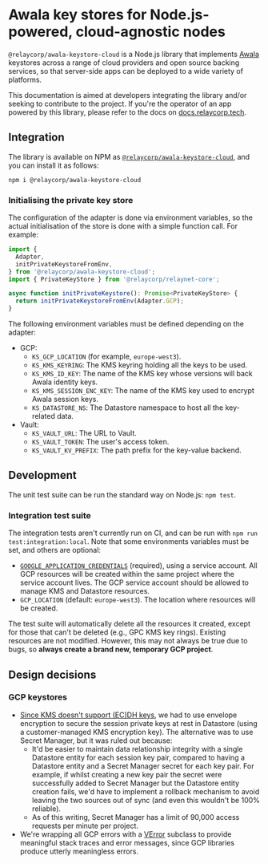 # Awala key stores for Node.js-powered, cloud-agnostic nodes

`@relaycorp/awala-keystore-cloud` is a Node.js library that implements [Awala](https://awala.network/) keystores across a range of cloud providers and open source backing services, so that server-side apps can be deployed to a wide variety of platforms.

This documentation is aimed at developers integrating the library and/or seeking to contribute to the project. If you're the operator of an app powered by this library, please refer to the docs on [docs.relaycorp.tech](https://docs.relaycorp.tech/awala-keystore-cloud-js/).

## Integration

The library is available on NPM as [`@relaycorp/awala-keystore-cloud`](https://www.npmjs.com/package/@relaycorp/awala-keystore-cloud), and you can install it as follows:

```
npm i @relaycorp/awala-keystore-cloud
```

### Initialising the private key store

The configuration of the adapter is done via environment variables, so the actual initialisation of the store is done with a simple function call. For example:

```typescript
import {
  Adapter,
  initPrivateKeystoreFromEnv,
} from '@relaycorp/awala-keystore-cloud';
import { PrivateKeyStore } from '@relaycorp/relaynet-core';

async function initPrivateKeystore(): Promise<PrivateKeyStore> {
  return initPrivateKeystoreFromEnv(Adapter.GCP);
}
```

The following environment variables must be defined depending on the adapter:

- GCP:
  - `KS_GCP_LOCATION` (for example, `europe-west3`).
  - `KS_KMS_KEYRING`: The KMS keyring holding all the keys to be used.
  - `KS_KMS_ID_KEY`: The name of the KMS key whose versions will back Awala identity keys.
  - `KS_KMS_SESSION_ENC_KEY`: The name of the KMS key used to encrypt Awala session keys.
  - `KS_DATASTORE_NS`: The Datastore namespace to host all the key-related data.
- Vault:
  - `KS_VAULT_URL`: The URL to Vault.
  - `KS_VAULT_TOKEN`: The user's access token.
  - `KS_VAULT_KV_PREFIX`: The path prefix for the key-value backend.

## Development

The unit test suite can be run the standard way on Node.js: `npm test`.

### Integration test suite

The integration tests aren't currently run on CI, and can be run with `npm run test:integration:local`. Note that some environments variables must be set, and others are optional:

- [`GOOGLE_APPLICATION_CREDENTIALS`](https://cloud.google.com/docs/authentication/getting-started) (required), using a service account. All GCP resources will be created within the same project where the service account lives. The GCP service account should be allowed to manage KMS and Datastore resources.
- `GCP_LOCATION` (default: `europe-west3`). The location where resources will be created.

The test suite will automatically delete all the resources it created, except for those that can't be deleted (e.g., GPC KMS key rings). Existing resources are not modified. However, this may not always be true due to bugs, so **always create a brand new, temporary GCP project**.

## Design decisions

### GCP keystores

- [Since KMS doesn't support (EC)DH keys](https://github.com/relaycorp/awala-keystore-cloud-js/issues/5), we had to use envelope encryption to secure the session private keys at rest in Datastore (using a customer-managed KMS encryption key). The alternative was to use Secret Manager, but it was ruled out because:
  - It'd be easier to maintain data relationship integrity with a single Datastore entity for each session key pair, compared to having a Datastore entity and a Secret Manager secret for each key pair. For example, if whilst creating a new key pair the secret were successfully added to Secret Manager but the Datastore entity creation fails, we'd have to implement a rollback mechanism to avoid leaving the two sources out of sync (and even this wouldn't be 100% reliable).
  - As of this writing, Secret Manager has a limit of 90,000 access requests per minute per project.
- We're wrapping all GCP errors with a [VError](https://www.npmjs.com/package/verror) subclass to provide meaningful stack traces and error messages, since GCP libraries produce utterly meaningless errors.
